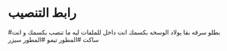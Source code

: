 # رابط التنصيب
#بطلو سرقه بقا يولاد الوسخه بكسمك انت داخل للملفات ليه ما تنصب بكسمك و انت ساكت
#المطور تيمو
#المطور سيزر
